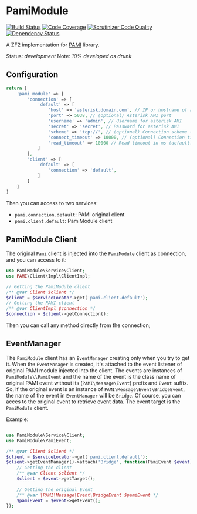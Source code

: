 # PamiModule

[![Build Status](https://travis-ci.org/thomasvargiu/pami-module.svg?branch=master)](https://travis-ci.org/thomasvargiu/pami-module)
[![Code Coverage](https://scrutinizer-ci.com/g/thomasvargiu/pami-module/badges/coverage.png?b=master)](https://scrutinizer-ci.com/g/thomasvargiu/pami-module/?branch=master)
[![Scrutinizer Code Quality](https://scrutinizer-ci.com/g/thomasvargiu/pami-module/badges/quality-score.png?b=master)](https://scrutinizer-ci.com/g/thomasvargiu/pami-module/?branch=master)
[![Dependency Status](https://www.versioneye.com/user/projects/556a836563653200265f1600/badge.svg?style=flat)](https://www.versioneye.com/user/projects/556a836563653200265f1600)


A ZF2 implementation for [PAMI](https://github.com/marcelog/PAMI) library.

Status: *development*
Note: *10% developed as drunk*

## Configuration

```php
return [
    'pami_module' => [
        'connection' => [
            'default' => [
                'host' => 'asterisk.domain.com', // IP or hostname of asterisk server
                'port' => 5038, // (optional) Asterisk AMI port
                'username' => 'admin', // Username for asterisk AMI
                'secret' => 'secret', // Password for asterisk AMI
                'scheme' => 'tcp://', // (optional) Connection scheme (default: tcp://)
                'connect_timeout' => 10000, // (optional) Connection timeout in ms (default: 10000)
                'read_timeout' => 10000 // Read timeout in ms (default: 10000)
            ]
        ],
        'client' => [
            'default' => [
                'connection' => 'default',
            ]
        ]
    ]
]
```

Then you can access to two services:

- ```pami.connection.default```: PAMI original client
- ```pami.client.default```: PamiModule client

## PamiModule Client

The original ```Pami``` client is injected into the ```PamiModule``` client as connection, and you can access to it:

```php
use PamiModule\Service\Client;
use PAMI\Client\Impl\ClientImpl;

// Getting the PamiModule client
/** @var Client $client */
$client = $serviceLocator->get('pami.client.default');
// Getting the PAMI client
/** @var ClientImpl $connection */
$connection = $client->getConnection();
```

Then you can call any method directly from the connection;

## EventManager

The ```PamiModule``` client has an ```EventManager``` creating only when you try to get it.
When the ```EventManager``` is created, it's attached to the event listener of original PAMI module injected into the client.
The events are instances of ```PamiModule\\PamiEvent``` and the name of the event is the class name of original PAMI event without its (```PAMI\Message\Event```) prefix and ```Event``` suffix.
So, if the original event is an instance of ```PAMI\Message\Event\BridgeEvent```, the name of the event in ```EventManager``` will be ```Bridge```.
Of course, you can acces to the original event to retrieve event data.
The event target is the ```PamiModule``` client.

Example:
```php

use PamiModule\Service\Client;
use PamiModule\PamiEvent;

/** @var Client $client */
$client = $serviceLocator->get('pami.client.default');
$client->getEventManager()->attach('Bridge', function(PamiEvent $event) {
    // Getting the client
    /** @var Client $client */
    $client = $event->getTarget();
    
    // Getting the original Event
    /** @var \PAMI\Message\Event\BridgeEvent $pamiEvent */
    $pamiEvent = $event->getEvent();
});
```
